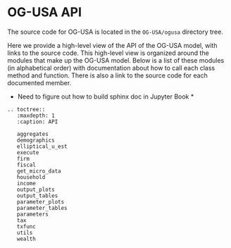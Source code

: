 # OG-USA API

The source code for OG-USA is located in the
`OG-USA/ogusa` directory tree.

Here we provide a high-level view of the API of the OG-USA model, with
links to the source code.  This high-level view is
organized around the modules that make up the OG-USA model.  Below is a list
of these modules (in alphabetical order) with
documentation about how to call each class method and function.
There is also a link to the source code for each documented member.


* Need to figure out how to build sphinx doc in Jupyter Book *

```
.. toctree::
   :maxdepth: 1
   :caption: API

   aggregates
   demographics
   elliptical_u_est
   execute
   firm
   fiscal
   get_micro_data
   household
   income
   output_plots
   output_tables
   parameter_plots
   parameter_tables
   parameters
   tax
   txfunc
   utils
   wealth
```

